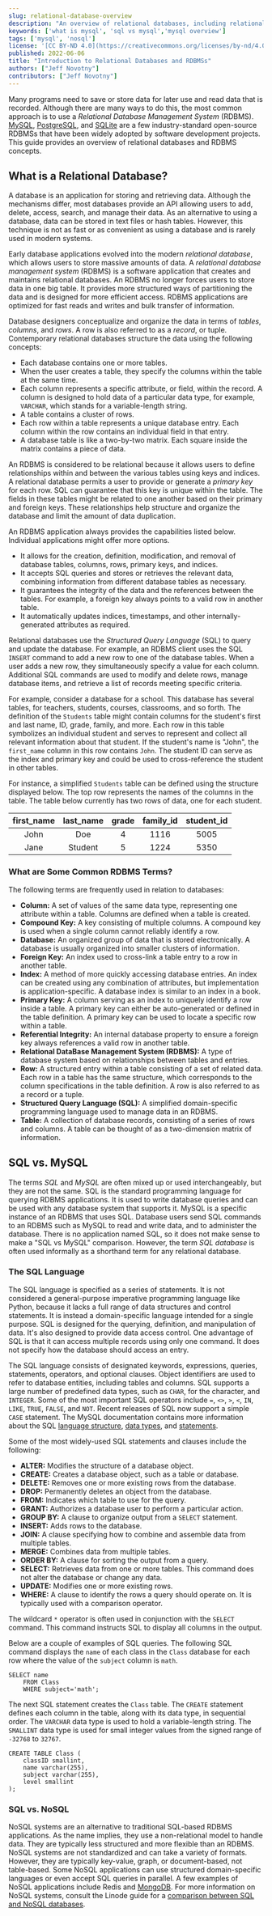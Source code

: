 ```yaml
---
slug: relational-database-overview
description: "An overview of relational databases, including relational database management systems and how they different from NoSQL databases."
keywords: ['what is mysql', 'sql vs mysql','mysql overview']
tags: ['mysql', 'nosql']
license: '[CC BY-ND 4.0](https://creativecommons.org/licenses/by-nd/4.0)'
published: 2022-06-06
title: "Introduction to Relational Databases and RDBMSs"
authors: ["Jeff Novotny"]
contributors: ["Jeff Novotny"]
---
```


Many programs need to save or store data for later use and read data that is recorded. Although there are many ways to do this, the most common approach is to use a *Relational Database Management System* (RDBMS). [MySQL](https://www.mysql.com/), [PostgreSQL](https://www.postgresql.org/), and [SQLite](https://www.sqlite.org/index.html) are a few industry-standard open-source RDBMSs that have been widely adopted by software development projects. This guide provides an overview of relational databases and RDBMS concepts.

## What is a Relational Database?

A database is an application for storing and retrieving data. Although the mechanisms differ, most databases provide an API allowing users to add, delete, access, search, and manage their data. As an alternative to using a database, data can be stored in text files or hash tables. However, this technique is not as fast or as convenient as using a database and is rarely used in modern systems.

Early database applications evolved into the modern *relational database*, which allows users to store massive amounts of data. A *relational database management system* (RDBMS) is a software application that creates and maintains relational databases. An RDBMS no longer forces users to store data in one big table. It provides more structured ways of partitioning the data and is designed for more efficient access. RDBMS applications are optimized for fast reads and writes and bulk transfer of information.

Database designers conceptualize and organize the data in terms of *tables*, *columns*, and *rows*. A row is also referred to as a *record*, or tuple. Contemporary relational databases structure the data using the following concepts:

- Each database contains one or more tables.
- When the user creates a table, they specify the columns within the table at the same time.
- Each column represents a specific attribute, or field, within the record. A column is designed to hold data of a particular data type, for example, `VARCHAR`, which stands for a variable-length string.
- A table contains a cluster of rows.
- Each row within a table represents a unique database entry. Each column within the row contains an individual field in that entry.
- A database table is like a two-by-two matrix. Each square inside the matrix contains a piece of data.

An RDBMS is considered to be relational because it allows users to define relationships within and between the various tables using keys and indices. A relational database permits a user to provide or generate a *primary key* for each row. SQL can guarantee that this key is unique within the table. The fields in these tables might be related to one another based on their primary and foreign keys. These relationships help structure and organize the database and limit the amount of data duplication.

An RDBMS application always provides the capabilities listed below. Individual applications might offer more options.

- It allows for the creation, definition, modification, and removal of database tables, columns, rows, primary keys, and indices.
- It accepts SQL queries and stores or retrieves the relevant data, combining information from different database tables as necessary.
- It guarantees the integrity of the data and the references between the tables. For example, a foreign key always points to a valid row in another table.
- It automatically updates indices, timestamps, and other internally-generated attributes as required.

Relational databases use the *Structured Query Language* (SQL) to query and update the database. For example, an RDBMS client uses the SQL `INSERT` command to add a new row to one of the database tables. When a user adds a new row, they simultaneously specify a value for each column. Additional SQL commands are used to modify and delete rows, manage database items, and retrieve a list of records meeting specific criteria.

For example, consider a database for a school. This database has several tables, for teachers, students, courses, classrooms, and so forth. The definition of the `Students` table might contain columns for the student's first and last name, ID, grade, family, and more. Each row in this table symbolizes an individual student and serves to represent and collect all relevant information about that student. If the student's name is "John", the `first_name` column in this row contains `John`. The student ID can serve as the index and primary key and could be used to cross-reference the student in other tables.

For instance, a simplified `Students` table can be defined using the structure displayed below. The top row represents the names of the columns in the table. The table below currently has two rows of data, one for each student.

| first_name | last_name | grade | family_id | student_id |
|:-:|:-:|:-:|:-:|:-:|
| John | Doe | 4 | 1116 | 5005 |
| Jane | Student | 5 | 1224 | 5350 |

### What are Some Common RDBMS Terms?

The following terms are frequently used in relation to databases:

- **Column:** A set of values of the same data type, representing one attribute within a table. Columns are defined when a table is created.
- **Compound Key:** A key consisting of multiple columns. A compound key is used when a single column cannot reliably identify a row.
- **Database:** An organized group of data that is stored electronically. A database is usually organized into smaller clusters of information.
- **Foreign Key:** An index used to cross-link a table entry to a row in another table.
- **Index:** A method of more quickly accessing database entries. An index can be created using any combination of attributes, but implementation is application-specific. A database index is similar to an index in a book.
- **Primary Key:** A column serving as an index to uniquely identify a row inside a table. A primary key can either be auto-generated or defined in the table definition. A primary key can be used to locate a specific row within a table.
- **Referential Integrity:** An internal database property to ensure a foreign key always references a valid row in another table.
- **Relational DataBase Management System (RDBMS):** A type of database system based on relationships between tables and entries.
- **Row:** A structured entry within a table consisting of a set of related data. Each row in a table has the same structure, which corresponds to the column specifications in the table definition. A row is also referred to as a record or a tuple.
- **Structured Query Language (SQL):** A simplified domain-specific programming language used to manage data in an RDBMS.
- **Table:** A collection of database records, consisting of a series of rows and columns. A table can be thought of as a two-dimension matrix of information.

## SQL vs. MySQL

The terms *SQL* and *MySQL* are often mixed up or used interchangeably, but they are not the same. SQL is the standard programming language for querying RDBMS applications. It is used to write database queries and can be used with any database system that supports it. MySQL is a specific instance of an RDBMS that uses SQL. Database users send SQL commands to an RDBMS such as MySQL to read and write data, and to administer the database. There is no application named SQL, so it does not make sense to make a "SQL vs MySQL" comparison. However, the term *SQL database* is often used informally as a shorthand term for any relational database.

### The SQL Language

The SQL language is specified as a series of statements. It is not considered a general-purpose imperative programming language like Python, because it lacks a full range of data structures and control statements. It is instead a domain-specific language intended for a single purpose. SQL is designed for the querying, definition, and manipulation of data. It's also designed to provide data access control. One advantage of SQL is that it can access multiple records using only one command. It does not specify how the database should access an entry.

The SQL language consists of designated keywords, expressions, queries, statements, operators, and optional clauses. Object identifiers are used to refer to database entities, including tables and columns. SQL supports a large number of predefined data types, such as `CHAR`, for the character, and `INTEGER`. Some of the most important SQL operators include `=`, `<>`, `>`, `<`, `IN`, `LIKE`, `TRUE`, `FALSE`, and `NOT`. Recent releases of SQL now support a simple `CASE` statement. The MySQL documentation contains more information about the SQL [language structure](https://dev.mysql.com/doc/refman/8.0/en/language-structure.html), [data types](https://dev.mysql.com/doc/refman/8.0/en/data-types.html), and [statements](https://dev.mysql.com/doc/refman/8.0/en/sql-statements.html).

Some of the most widely-used SQL statements and clauses include the following:

- **ALTER:** Modifies the structure of a database object.
- **CREATE:** Creates a database object, such as a table or database.
- **DELETE:** Removes one or more existing rows from the database.
- **DROP:** Permanently deletes an object from the database.
- **FROM:** Indicates which table to use for the query.
- **GRANT:** Authorizes a database user to perform a particular action.
- **GROUP BY:** A clause to organize output from a `SELECT` statement.
- **INSERT:** Adds rows to the database.
- **JOIN:** A clause specifying how to combine and assemble data from multiple tables.
- **MERGE:** Combines data from multiple tables.
- **ORDER BY:** A clause for sorting the output from a query.
- **SELECT:** Retrieves data from one or more tables. This command does not alter the database or change any data.
- **UPDATE:** Modifies one or more existing rows.
- **WHERE:** A clause to identify the rows a query should operate on. It is typically used with a comparison operator.

The wildcard `*` operator is often used in conjunction with the `SELECT` command. This command instructs SQL to display all columns in the output.

Below are a couple of examples of SQL queries. The following SQL command displays the `name` of each class in the `Class` database for each row where the value of the `subject` column is `math`.

    SELECT name
        FROM Class
        WHERE subject='math';

The next SQL statement creates the `Class` table. The `CREATE` statement defines each column in the table, along with its data type, in sequential order. The `VARCHAR` data type is used to hold a variable-length string. The `SMALLINT` data type is used for small integer values from the signed range of `-32768` to `32767`.

    CREATE TABLE Class (
        classID smallint,
        name varchar(255),
        subject varchar(255),
        level smallint
    );

### SQL vs. NoSQL

NoSQL systems are an alternative to traditional SQL-based RDBMS applications. As the name implies, they use a non-relational model to handle data. They are typically less structured and more flexible than an RDBMS. NoSQL systems are not standardized and can take a variety of formats. However, they are typically key-value, graph, or document-based, not table-based. Some NoSQL applications can use structured domain-specific languages or even accept SQL queries in parallel. A few examples of NoSQL applications include Redis and [MongoDB](/docs/guides/install-mongodb-on-centos-7/). For more information on NoSQL systems, consult the Linode guide for a [comparison between SQL and NoSQL databases](/docs/guides/what-is-nosql/#what-makes-nosql-different-from-sql).
